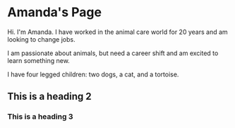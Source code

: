 # Amanda's Page

Hi. I'm Amanda. I have worked in the animal care world for 20 years and am looking to change jobs. 

I am passionate about animals, but need a career shift and am excited to learn something new.

I have four legged children: two dogs, a cat, and a tortoise.

## This is a heading 2

### This is a heading 3
